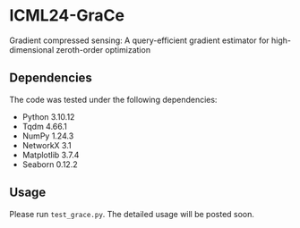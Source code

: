 # ICML24-GraCe

Gradient compressed sensing: A query-efficient gradient estimator for high-dimensional zeroth-order optimization

## Dependencies

The code was tested under the following dependencies:

- Python 3.10.12
- Tqdm 4.66.1
- NumPy 1.24.3
- NetworkX 3.1
- Matplotlib 3.7.4
- Seaborn 0.12.2

## Usage

Please run `test_grace.py`. The detailed usage will be posted soon.
